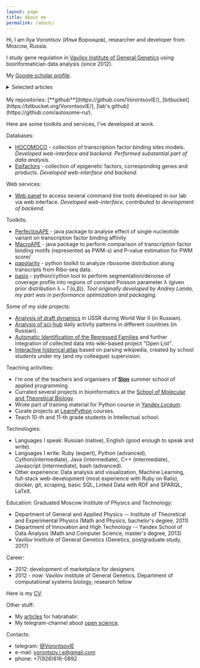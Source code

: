 ```yaml
---
layout: page
title: About me
permalink: /about/
---
```


Hi, I am Ilya Vorontsov (Илья Воронцов), researcher and developer from Moscow, Russia.

I study gene regulation in [Vavilov Institute of General Genetics](http://vigg.ru/) using bioinformatician data analysis (since 2012).

My [Google scholar profile](https://scholar.google.ru/citations?user=hRn71foAAAAJ).
<details>
  <style>
    .authors{ font-style: italic; }
    .title{ font-weight: bolder; }
    .publisher{  }
  </style>
  <summary>Selected articles</summary>
  <ol>
  <li>(2019) <span class="title">What do neighbors tell about you: the local context of cis-regulatory modules complicates prediction of regulatory variants.</span> <span class="authors">Dmitry D Penzar, Arsenii O Zinkevich, Ilya E Vorontsov, Vasily V Sitnik, Alexander V Favorov, Vsevolod J Makeev, Ivan V Kulakovskiy.</span><br/><span class="publisher">Frontiers in genetics, 31 October 2019. <a href="https://www.frontiersin.org/articles/10.3389/fgene.2019.01078/full">doi:10.3389/fgene.2019.01078</a></span></li>

  <li>(2017) <span class="title">HOCOMOCO: Towards a complete collection of transcription factor binding models for human and mouse via large-scale ChIP-Seq analysis.</span> <span class="authors">Ivan V Kulakovskiy, Ilya E Vorontsov, Ivan S Yevshin, Ruslan N Sharipov, Alla D Fedorova, Eugene I Rumynskiy, Yulia A Medvedeva, Arturo Magana-Mora, Vladimir B Bajic, Dmitry A Papatsenko, Fedor A Kolpakov, Vsevolod J Makeev.</span><br/><span class="publisher">Nucleic Acids Research, Volume 46, Issue D1, 4 January 2018, Pages D252–D259. <a href="https://academic.oup.com/nar/article/46/D1/D252/4616875">doi:10.1093/nar/gkx1106</a></span></li>

  <li>(2016) <span class="title">Negative selection maintains transcription factor binding motifs in human cancer.</span> <span class="authors">Ilya E Vorontsov, Grigory Khimulya, Elena N Lukianova, Daria D Nikolaeva, Irina A Eliseeva, Ivan V Kulakovskiy and Vsevolod J Makeev.</span><br/><span class="publisher">BMC Genomics 2016, 17(Suppl 2):395. <a href="http://bmcgenomics.biomedcentral.com/articles/10.1186/s12864-016-2728-9">doi:10.1186/s12864-016-2728-9</a></span></li>

  <li>(2016) <span class="title">HOCOMOCO: expansion and enhancement of the collection of transcription factor binding sites models.</span> <span class="authors"> Ivan V. Kulakovskiy , Ilya E. Vorontsov , Ivan S. Yevshin, Anastasiia V. Soboleva, Artem S. Kasianov, Haitham Ashoor, Wail Ba-alawi, Vladimir B. Bajic, Yulia A. Medvedeva, Fedor A. Kolpakov and Vsevolod J. Makeev.</span><br/><span class="publisher">Nucleic acids research (2015). <a href="http://nar.oxfordjournals.org/content/44/D1/D116.full">doi:10.1093/nar/gkv1249</a></span></li>

  <li>(2015) <span class="title">PERFECTOS-APE - Predicting Regulatory Functional Effect of SNPs by Approximate P-value Estimation.</span> <span class="authors">I.E. Vorontsov, I.V. Kulakovskiy, G.Khimulya, D.D. Nikolaeva and V.J. Makeev.</span><br/><span class="publisher">Proceedings of the International Conference on Bioinformatics Models, Methods and Algorithms (BIOINFORMATICS-2015), pages 102-108.<a href="http://www.scitepress.org/DigitalLibrary/PublicationsDetail.aspx?ID=dAhqokIeyfg=&t=1">doi:10.5220/0005189301020108</a></span></li>

  <li>(2015) <span class="title">EpiFactors: a comprehensive database of human epigenetic factors and complexes.</span> <span class="authors">Yulia A Medvedeva, Andreas Lennartsson, Rezvan Ehsani, Ivan V Kulakovskiy, Ilya E Vorontsov, Pouda Panahandeh, Grigory Khimulya, Takeya Kasukawa, Finn Drabløs, FANTOM Consortium.</span><br/><span class="publisher">Database (2015). <a href="http://database.oxfordjournals.org/content/2015/bav067.full">doi:10.1093/database/bav067</a></span></li>

  <li>(2014) <span class="title">A promoter-level mammalian expression atlas.</span> <span class="authors">The FANTOM Consortium.</span><br/><span class="publisher">Nature 507, 462–470 (27 March 2014). <a href="https://www.nature.com/articles/nature13182">doi:10.1038/nature13182</a></span></li>

  <li>(2013) <span class="title">In silico motif analysis suggests an interplay of transcriptional and translational control in mTOR response.</span> <span class="authors">Eliseeva IA, Vorontsov IE, Babeyev KE, Buyanova SM, Sysoeva MA, Kondrashov FA, Kulakovskiy IV.</span><br/><span class="publisher">Translation 2013; 1:e27469; <a href="http://www.tandfonline.com/doi/abs/10.4161/trla.27469">doi:10.4161/trla.27469</a></span></li>

  <li>(2013) <span class="title">Jaccard index based similarity measure to compare transcription factor binding site models.</span> <span class="authors">Ilya E Vorontsov, Ivan V Kulakovskiy and Vsevolod J Makeev.</span><br/><span class="publisher">Algorithms for Molecular Biology, 2013, 8:23; <a href="http://almob.biomedcentral.com/articles/10.1186/1748-7188-8-23">doi:10.1186/1748-7188-8-23</a></span></li>

  <li>(2013) <span class="title">From binding motifs in ChIP-Seq data to improved models of transcription factor binding sites.</span> <span class="authors">I. Kulakovskiy, V. Levitsky, D. Oshchepkov, L. Bryzgalov, I. Vorontsov, V. Makeev.</span><br/><span class="publisher">Journal of Bioinformatics and Computational Biology (J Bioinform Comput Biol) , 11(1): 1340004; <a href="http://www.worldscientific.com/doi/abs/10.1142/S0219720013400040">doi:10.1142/S0219720013400040</a></span></li>

  <li>(2013) <span class="title">Learning advanced TFBS models from chip-seq data diChIPMunk: Effective construction of dinucleotide positional weight matrices.</span> <span class="authors">Kulakovskiy, I.V., Levitsky, V.G., Oschepkov, D.G., Vorontsov, I.E., Makeev, V.J.</span><br/><span class="publisher">BIOINFORMATICS 2013 - Proceedings of the International Conference on Bioinformatics Models, Methods and Algorithms. <a href="http://www.scitepress.org/Portal/PublicationsDetail.aspx?ID=iMsTtW93wkk=&t=1">doi:10.5220/0004238201460150</a></span></li>

  <li>(2013) <span class="title">HOCOMOCO: a comprehensive collection of human transcription factor binding sites models.</span> <span class="authors">I.V. Kulakovskiy, Y.A. Medvedeva, U. Schaefer, A.S. Kasianov, I.E. Vorontsov, V.B. Bajic, V.J. Makeev.</span><br/><span class="publisher">Nucleic Acids Research, 41(D1): D195-D202, <a href="http://nar.oxfordjournals.org/content/41/D1/D195.full">doi:10.1093/nar/gks1089</a></span></li>
  </ol>
</details>
<br/>
My repositories: [**github**](https://github.com/VorontsovIE/), [bitbucket](https://bitbucket.org/VorontsovIE/), [lab's github](https://github.com/autosome-ru/).

Here are some toolkits and services, I've developed at work.

Databases:
* [HOCOMOCO](http://hocomoco.autosome.ru) - collection of transcription factor binding sites models. *Developed web-interface and backend. Performed substantial part of data analysis.*
* [Epifactors](http://epifactors.autosome.ru) - collection of epigenetic factors, corresponding genes and products. *Developed web-interface and backend.*

Web services:
* [Web panel](http://opera.autosome.ru) to access several command line tools developed in our lab via web interface. *Developed web-interface, contributed to development of backend.*

Toolkits:
* [PerfectosAPE](http://opera.autosome.ru/perfectosape/) - java package to analyse effect of single nucleotide variant on transcription factor binding affinity
* [MacroAPE](http://opera.autosome.ru/macroape/) - java package to perform comparison of transcription factor binding motifs (represented as PWM-s) and P-value estimation for PWM score/
* [papolarity](https://github.com/autosome-ru/papolarity) - python toolkit to analyze ribosome distribution along transcripts from Ribo-seq data.
* [pasio](https://github.com/autosome-ru/pasio) - python/cython tool to perform segmentation/denoise of coverage profile into regions of constant Poisson parameter λ (given prior distribution λ ~ Γ(α,β)). *Tool originally developed by Andrey Lando, my part was in performance optimization and packaging.*

Some of my side projects:
* [Analysis of draft dynamics](https://sysblok.ru/history/neizvestnyj-soldat/) in USSR during World War II (in Russian).
* [Analysis of sci-hub](https://habr.com/ru/post/359342/) daily activity patterns in different countries (in Russian).
* [Automatic Identification of the Repressed Families](https://ru.openlist.wiki/Шаблон:Предположительные_родственники) and further integration of collected data into wiki-based project "Open List".
* [Interactive historical atlas](http://geo-history.org) based on parsing wikipedia, created by school students under my (and my colleague) supervision.

Teaching activities:
* I'm one of the teachers and organisers of [**Slon**](https://vk.com/slon_ipm) summer school of applied programming.
* Currated several projects in bioinformatics at the [School of Molecular and Theoretical Biology](https://molbioschool.org/en/).
* Wrote part of training material for Python course in [Yandex.Lyceum](https://yandexlyceum.ru).
* Curate projects at [LearnPython](https://learn.python.ru) courses.
* Teach 10-th and 11-th grade students in Intellectual school.

Technologies:
* Languages I speak: Russian (native), English (good enough to speak and write).
* Languages I write: Ruby (expert), Python (advanced), Cython(intermediate), Java (intermediate), C++ (intermediate), Javascript (intermediate), bash (advanced).
* Other experience: Data analysis and visualization, Machine Learning, full-stack web-development (most experience with Ruby on Rails), docker, git, scraping, basic SQL, Linked Data with RDF and SPARQL, LaTeX.

Education:
Graduated Moscow Institute of Physics and Technology:
* Department of General and Applied Physics -- Institute of Theoretical and Experimental Physics (Math and Physics, bachelor's degree, 2011)
* Department of Innovation and High Technology -- Yandex School of Data Analysis (Math and Computer Science, master's degree, 2013)
* Vavilov Institute of General Genetics (Genetics, postgraduate study, 2017)

Career:
* 2012: development of marketplace for designers
* 2012 - now: Vavilov institute of General Genetics. Department of computational systems biology, research fellow

Here is my [CV](/static/Ilya_Vorontsov_CV.pdf).

Other stuff:
* My [articles](https://habr.com/ru/users/vorontsovie/posts/) for habrahabr.
* My telegram-channel about [open science](https://t.me/OpenScienceRu).

Contacts:
* telegram: <a href="https://t.me/VorontsovIE">@VorontsovIE</a>
* e-mail: <a href="mailto:vorontsov.i.e@gmail.com">vorontsov.i.e@gmail.com</a>
* phone: +7(926)616-0892
